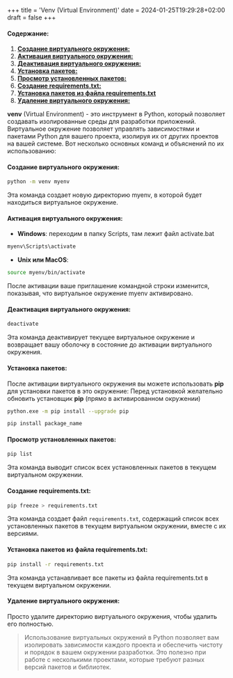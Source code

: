+++
title = 'Venv (Virtual Environment)'
date = 2024-01-25T19:29:28+02:00
draft = false
+++
#### **Содержание:**
1. **[Создание виртуального окружения:](#создание-виртуального-окружения)**
2. **[Активация виртуального окружения:](#активация-виртуального-окружения)**
3. **[Деактивация виртуального окружения:](#деактивация-виртуального-окружения)**
4. **[Установка пакетов:](#установка-пакетов)**
5. **[Просмотр установленных пакетов:](#просмотр-установленных-пакетов)**
6. **[Создание requirements.txt:](#создание-requirementstxt)**
7. **[Установка пакетов из файла requirements.txt](#установка-пакетов-из-файла-requirementstxt)**
8. **[Удаление виртуального окружения:](#удаление-виртуального-окружения)**

**venv** (Virtual Environment) - это инструмент в Python, который позволяет создавать изолированные среды для разработки приложений. Виртуальное окружение позволяет управлять зависимостями и пакетами Python для вашего проекта, изолируя их от других проектов на вашей системе. Вот несколько основных команд и объяснений по их использованию:
#### **Создание виртуального окружения:**
```bash
python -m venv myenv
```
Эта команда создает новую директорию myenv, в которой будет находиться виртуальное окружение.
#### **Активация виртуального окружения:**
* **Windows**: переходим в папку Scripts, там лежит файл activate.bat
```cmd
myenv\Scripts\activate
```
* **Unix или MacOS**:
```bash
source myenv/bin/activate
```
После активации ваше приглашение командной строки изменится, показывая, что виртуальное окружение myenv активировано.
#### **Деактивация виртуального окружения:**
```bash
deactivate
```
Эта команда деактивирует текущее виртуальное окружение и возвращает вашу оболочку в состояние до активации виртуального окружения.
#### **Установка пакетов:**
После активации виртуального окружения вы можете использовать **pip** для установки пакетов в это окружение:
Перед установкой желательно обновить установщик **pip** (прямо в активированном окружении)
```bash
python.exe -m pip install --upgrade pip
```
```bash
pip install package_name
```
#### **Просмотр установленных пакетов:**
```bash
pip list
```
Эта команда выводит список всех установленных пакетов в текущем виртуальном окружении.
#### **Создание requirements.txt:**
```bash
pip freeze > requirements.txt
```
Эта команда создает файл `requirements.txt`, содержащий список всех установленных пакетов в текущем виртуальном окружении, вместе с их версиями.
#### **Установка пакетов из файла requirements.txt**:
```bash
pip install -r requirements.txt
```
Эта команда устанавливает все пакеты из файла requirements.txt в текущем виртуальном окружении.
#### **Удаление виртуального окружения:**
Просто удалите директорию виртуального окружения, чтобы удалить его полностью.
> Использование виртуальных окружений в Python позволяет вам изолировать зависимости каждого проекта и обеспечить чистоту и порядок в вашем окружении разработки. Это полезно при работе с несколькими проектами, которые требуют разных версий пакетов и библиотек.